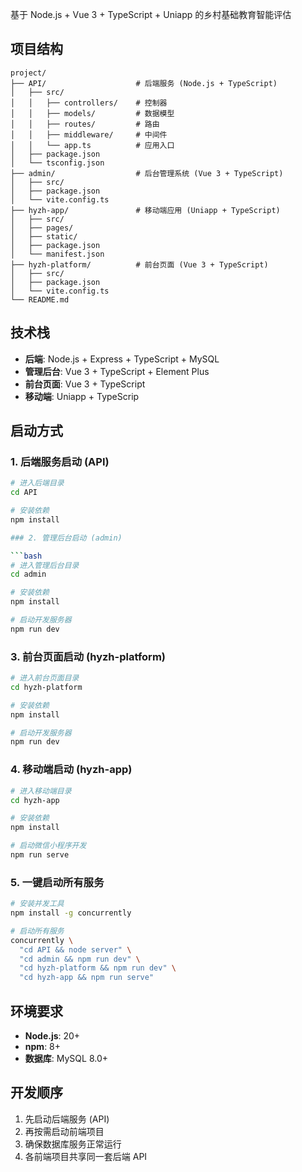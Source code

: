 基于 Node.js + Vue 3 + TypeScript + Uniapp 的乡村基础教育智能评估

## 项目结构

```
project/
├── API/                    # 后端服务 (Node.js + TypeScript)
│   ├── src/
│   │   ├── controllers/    # 控制器
│   │   ├── models/         # 数据模型
│   │   ├── routes/         # 路由
│   │   ├── middleware/     # 中间件
│   │   └── app.ts          # 应用入口
│   ├── package.json
│   └── tsconfig.json
├── admin/                  # 后台管理系统 (Vue 3 + TypeScript)
│   ├── src/
│   ├── package.json
│   └── vite.config.ts
├── hyzh-app/               # 移动端应用 (Uniapp + TypeScript)
│   ├── src/
│   ├── pages/
│   ├── static/
│   ├── package.json
│   └── manifest.json
├── hyzh-platform/          # 前台页面 (Vue 3 + TypeScript)
│   ├── src/
│   ├── package.json
│   └── vite.config.ts
└── README.md
```

## 技术栈

- **后端**: Node.js + Express + TypeScript + MySQL
- **管理后台**: Vue 3 + TypeScript + Element Plus
- **前台页面**: Vue 3 + TypeScript
- **移动端**: Uniapp + TypeScrip

## 启动方式

### 1. 后端服务启动 (API)

```bash
# 进入后端目录
cd API

# 安装依赖
npm install

### 2. 管理后台启动 (admin)

```bash
# 进入管理后台目录
cd admin

# 安装依赖
npm install

# 启动开发服务器
npm run dev
```

### 3. 前台页面启动 (hyzh-platform)

```bash
# 进入前台页面目录
cd hyzh-platform

# 安装依赖
npm install

# 启动开发服务器
npm run dev
```

### 4. 移动端启动 (hyzh-app)

```bash
# 进入移动端目录
cd hyzh-app

# 安装依赖
npm install

# 启动微信小程序开发
npm run serve

```

### 5. 一键启动所有服务

```bash
# 安装并发工具
npm install -g concurrently

# 启动所有服务
concurrently \
  "cd API && node server" \
  "cd admin && npm run dev" \
  "cd hyzh-platform && npm run dev" \
  "cd hyzh-app && npm run serve"
```

## 环境要求

- **Node.js**: 20+
- **npm**: 8+
- **数据库**: MySQL 8.0+


## 开发顺序

1. 先启动后端服务 (API)
2. 再按需启动前端项目
3. 确保数据库服务正常运行
4. 各前端项目共享同一套后端 API
